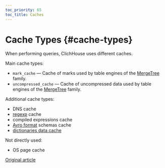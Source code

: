 ```yaml
---
toc_priority: 65
toc_title: Caches
---
```


# Cache Types {#cache-types}

When performing queries, ClichHouse uses different caches.

Main cache types:
- `mark_cache` — Cache of marks used by table engines of the [MergeTree](../engines/table-engines/mergetree-family/mergetree.md) family.
- `uncompressed_cache` — Cache of uncompressed data used by table engines of the [MergeTree](../engines/table-engines/mergetree-family/mergetree.md) family.

Additional cache types:
- DNS cache
- [regexp](../interfaces/formats.md#data-format-regexp) cache
- compiled expressions cache
- [Avro format](../interfaces/formats.md#data-format-avro) schemas cache
- [dictionaries data cache](../sql-reference/dictionaries/index.md)

Not directly used:
- OS page cache

[Original article](https://clickhouse.tech/docs/en/operations/caches/) <!--hide-->
